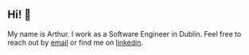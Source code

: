 ## Hi! 👋

My name is Arthur. I work as a Software Engineer in Dublin. Feel free to reach out by [email](mailto:arthur.alglave@gmail.com) or find me on [linkedin](https://www.linkedin.com/in/arthur-alglave/).
